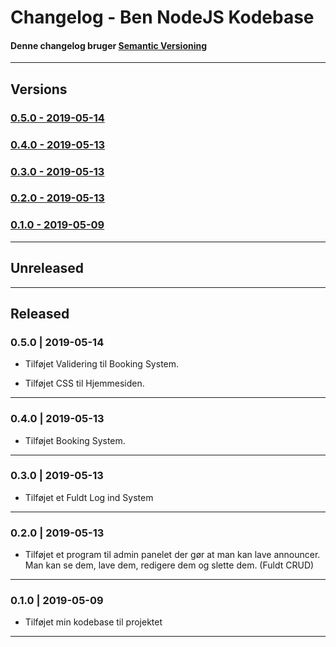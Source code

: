 # Changelog - Ben NodeJS Kodebase
#### Denne changelog bruger [Semantic Versioning](https://semver.org/spec/v2.0.0.html)

---

## Versions

### [0.5.0 - 2019-05-14](###-0.5.0-|-2019-05-14)

### [0.4.0 - 2019-05-13](###-0.4.0-|-2019-05-13)

### [0.3.0 - 2019-05-13](###-0.3.0-|-2019-05-13)

### [0.2.0 - 2019-05-13](###-0.2.0-|-2019-05-13)

### [0.1.0 - 2019-05-09](###-0.1.0-|-2019-05-09)

---

## Unreleased

---

## Released

### 0.5.0 | 2019-05-14

* Tilføjet Validering til Booking System.

* Tilføjet CSS til Hjemmesiden.

---

### 0.4.0 | 2019-05-13

* Tilføjet Booking System. 

---

### 0.3.0 | 2019-05-13

* Tilføjet et Fuldt Log ind System

---

### 0.2.0 | 2019-05-13

* Tilføjet et program til admin panelet der gør at man kan lave announcer. Man kan se dem, lave dem, redigere dem og slette dem. (Fuldt CRUD)

---

### 0.1.0 | 2019-05-09

* Tilføjet min kodebase til projektet

---

